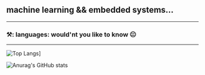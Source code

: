 machine learning && embedded systems...
---

---
### ⚒️: languages: would'nt you like to know 😐

---
![Top Langs](https://github-readme-stats.vercel.app/api/top-langs/?username=kinged0043&layout=compact&theme=vision-friendly-dark)]

![Anurag's GitHub stats](https://github-readme-stats.vercel.app/api?username=kinged0043&show_icons=true&theme=vision-friendly-dark)
